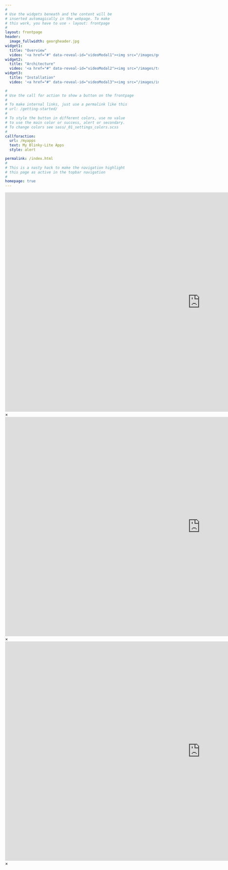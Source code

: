 ```yaml
---
#
# Use the widgets beneath and the content will be
# inserted automagically in the webpage. To make
# this work, you have to use › layout: frontpage
#
layout: frontpage
header:
  image_fullwidth: georgheader.jpg
widget1:
  title: "Overview"
  video: '<a href="#" data-reveal-id="videoModal1"><img src="/images/georgClimbingWidget.jpg" width="300" height="169" alt="" style="border: 5px solid #89bee6;"/></a>'
widget2:
  title: "Architecture"
  video: '<a href="#" data-reveal-id="videoModal2"><img src="/images/trump.png" width="300" height="169" alt="" style="border: 5px solid #89bee6;"/></a>'
widget3:
  title: "Installation"
  video: '<a href="#" data-reveal-id="videoModal3"><img src="/images/installThumb.png" width="300" height="169" alt="" style="border: 5px solid #89bee6;"/></a>'

#
# Use the call for action to show a button on the frontpage
#
# To make internal links, just use a permalink like this
# url: /getting-started/
#
# To style the button in different colors, use no value
# to use the main color or success, alert or secondary.
# To change colors see sass/_01_settings_colors.scss
#
callforaction:
  url: /myapps
  text: My Blinky-Lite Apps
  style: alert

permalink: /index.html
#
# This is a nasty hack to make the navigation highlight
# this page as active in the topbar navigation
#
homepage: true
---
```

<div id="videoModal1" class="reveal-modal large" data-reveal="">
  <div class="flex-video widescreen vimeo" style="display: block;">
    <iframe width="1280" height="720" src="https://player.vimeo.com/video/913219981?dnt=1" frameborder="0" allowfullscreen></iframe>
  </div>
  <a class="close-reveal-modal">&#215;</a>
</div>
<div id="videoModal2" class="reveal-modal large" data-reveal="">
  <div class="flex-video widescreen vimeo" style="display: block;">
    <iframe width="1280" height="720" src="https://player.vimeo.com/video/913220335?dnt=1" frameborder="0" allowfullscreen></iframe>
  </div>
  <a class="close-reveal-modal">&#215;</a>
</div>
<div id="videoModal3" class="reveal-modal large" data-reveal="">
  <div class="flex-video widescreen vimeo" style="display: block;">
    <iframe width="1280" height="720" src="https://player.vimeo.com/video/906812514?dnt=1" frameborder="0" allowfullscreen></iframe>
  </div>
  <a class="close-reveal-modal">&#215;</a>
</div>

